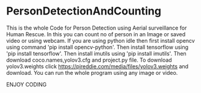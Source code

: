 # PersonDetectionAndCounting
This is the whole Code for Person Detection using Aerial surveillance for Human Rescue. In this you can count no of person in an Image or saved video or using webcam.
If you are using python idle then first install opencv using command 'pip install opencv-python'.
Then install tensorflow using 'pip install tensorflow'.
Then install imutils using 'pip install imutils'.
Then download coco.names,yolov3.cfg and project.py file.
To download yolov3.weights click https://pjreddie.com/media/files/yolov3.weights and download.
You can run the whole program using any image or video.

ENJOY CODING
